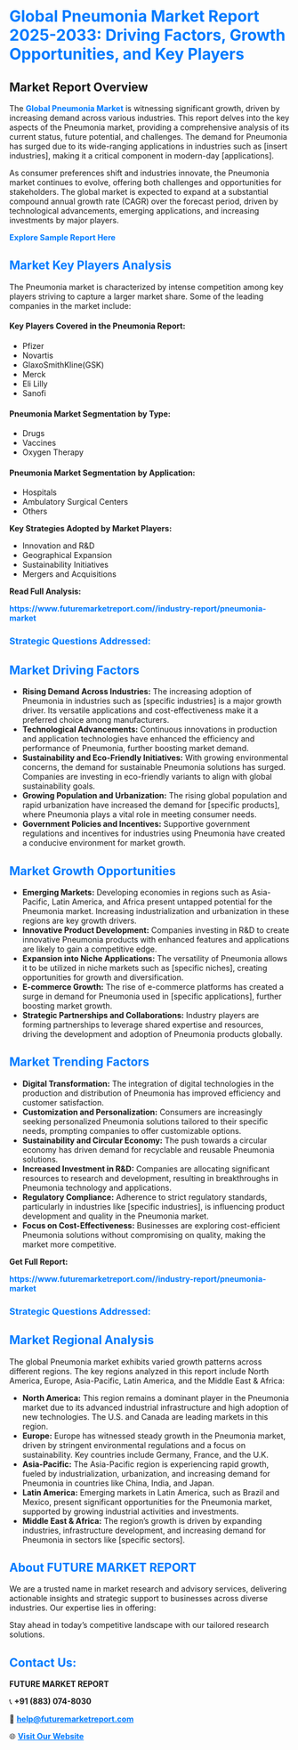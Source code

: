 <h1 style="color: #007BFF;">Global Pneumonia Market Report 2025-2033: Driving Factors, Growth Opportunities, and Key Players</h1>

<section id="overview">
<h2>Market Report Overview</h2>
<p>The <a href="https://www.futuremarketreport.com//industry-report/pneumonia-market" style="color: #007BFF; text-decoration: none;"><strong>Global Pneumonia Market</strong></a> is witnessing significant growth, driven by increasing demand across various industries. This report delves into the key aspects of the Pneumonia market, providing a comprehensive analysis of its current status, future potential, and challenges. The demand for Pneumonia has surged due to its wide-ranging applications in industries such as [insert industries], making it a critical component in modern-day [applications].</p>
<p>As consumer preferences shift and industries innovate, the Pneumonia market continues to evolve, offering both challenges and opportunities for stakeholders. The global market is expected to expand at a substantial compound annual growth rate (CAGR) over the forecast period, driven by technological advancements, emerging applications, and increasing investments by major players.</p>
</section>

<section id="overview">
<p><a href="https://www.futuremarketreport.com//request-sample/reportId=82816" style="color: #007BFF; text-decoration: none;"><strong>Explore Sample Report Here</strong></a></p>
</section>

<section id="key-players">
<h2 style="color: #007BFF;">Market Key Players Analysis</h2>
<p>The Pneumonia market is characterized by intense competition among key players striving to capture a larger market share. Some of the leading companies in the market include:</p>
<h4>Key Players Covered in the Pneumonia Report:</h4>
<ul><li>Pfizer</li><li>Novartis</li><li>GlaxoSmithKline(GSK)</li><li>Merck</li><li>Eli Lilly</li><li>Sanofi</li></ul>
<h4>Pneumonia Market Segmentation by Type:</h4>
<ul><li>Drugs</li><li>Vaccines</li><li>Oxygen Therapy</li></ul>

<h4>Pneumonia Market Segmentation by Application:</h4>
<ul><li>Hospitals</li><li>Ambulatory Surgical Centers</li><li>Others</li></ul>
<p><strong>Key Strategies Adopted by Market Players:</strong></p>
<ul>
<li>Innovation and R&D</li>
<li>Geographical Expansion</li>
<li>Sustainability Initiatives</li>
<li>Mergers and Acquisitions</li>
</ul>
</section>

<section>
<p><strong>Read Full Analysis: </strong></p><a href="https://www.futuremarketreport.com//industry-report/pneumonia-market" style="color: #007BFF; text-decoration: none;"><strong>https://www.futuremarketreport.com//industry-report/pneumonia-market</strong></a>
<h3 style="color: #007BFF;">Strategic Questions Addressed:</h3>
</section>

<section id="driving-factors">
<h2 style="color: #007BFF;">Market Driving Factors</h2>
<ul>
<li><strong>Rising Demand Across Industries:</strong> The increasing adoption of Pneumonia in industries such as [specific industries] is a major growth driver. Its versatile applications and cost-effectiveness make it a preferred choice among manufacturers.</li>
<li><strong>Technological Advancements:</strong> Continuous innovations in production and application technologies have enhanced the efficiency and performance of Pneumonia, further boosting market demand.</li>
<li><strong>Sustainability and Eco-Friendly Initiatives:</strong> With growing environmental concerns, the demand for sustainable Pneumonia solutions has surged. Companies are investing in eco-friendly variants to align with global sustainability goals.</li>
<li><strong>Growing Population and Urbanization:</strong> The rising global population and rapid urbanization have increased the demand for [specific products], where Pneumonia plays a vital role in meeting consumer needs.</li>
<li><strong>Government Policies and Incentives:</strong> Supportive government regulations and incentives for industries using Pneumonia have created a conducive environment for market growth.</li>
</ul>
</section>

<section id="growth-opportunities">
<h2 style="color: #007BFF;">Market Growth Opportunities</h2>
<ul>
<li><strong>Emerging Markets:</strong> Developing economies in regions such as Asia-Pacific, Latin America, and Africa present untapped potential for the Pneumonia market. Increasing industrialization and urbanization in these regions are key growth drivers.</li>
<li><strong>Innovative Product Development:</strong> Companies investing in R&D to create innovative Pneumonia products with enhanced features and applications are likely to gain a competitive edge.</li>
<li><strong>Expansion into Niche Applications:</strong> The versatility of Pneumonia allows it to be utilized in niche markets such as [specific niches], creating opportunities for growth and diversification.</li>
<li><strong>E-commerce Growth:</strong> The rise of e-commerce platforms has created a surge in demand for Pneumonia used in [specific applications], further boosting market growth.</li>
<li><strong>Strategic Partnerships and Collaborations:</strong> Industry players are forming partnerships to leverage shared expertise and resources, driving the development and adoption of Pneumonia products globally.</li>
</ul>
</section>

<section id="trending-factors">
<h2 style="color: #007BFF;">Market Trending Factors</h2>
<ul>
<li><strong>Digital Transformation:</strong> The integration of digital technologies in the production and distribution of Pneumonia has improved efficiency and customer satisfaction.</li>
<li><strong>Customization and Personalization:</strong> Consumers are increasingly seeking personalized Pneumonia solutions tailored to their specific needs, prompting companies to offer customizable options.</li>
<li><strong>Sustainability and Circular Economy:</strong> The push towards a circular economy has driven demand for recyclable and reusable Pneumonia solutions.</li>
<li><strong>Increased Investment in R&D:</strong> Companies are allocating significant resources to research and development, resulting in breakthroughs in Pneumonia technology and applications.</li>
<li><strong>Regulatory Compliance:</strong> Adherence to strict regulatory standards, particularly in industries like [specific industries], is influencing product development and quality in the Pneumonia market.</li>
<li><strong>Focus on Cost-Effectiveness:</strong> Businesses are exploring cost-efficient Pneumonia solutions without compromising on quality, making the market more competitive.</li>
</ul>
</section>

<section>
<p><strong>Get Full Report: </strong></p><a href="https://www.futuremarketreport.com//industry-report/pneumonia-market" style="color: #007BFF; text-decoration: none;"><strong>https://www.futuremarketreport.com//industry-report/pneumonia-market</strong></a>
<h3 style="color: #007BFF;">Strategic Questions Addressed:</h3>
</section>


<section id="regional-analysis">
<h2 style="color: #007BFF;">Market Regional Analysis</h2>
<p>The global Pneumonia market exhibits varied growth patterns across different regions. The key regions analyzed in this report include North America, Europe, Asia-Pacific, Latin America, and the Middle East & Africa:</p>
<ul>
<li><strong>North America:</strong> This region remains a dominant player in the Pneumonia market due to its advanced industrial infrastructure and high adoption of new technologies. The U.S. and Canada are leading markets in this region.</li>
<li><strong>Europe:</strong> Europe has witnessed steady growth in the Pneumonia market, driven by stringent environmental regulations and a focus on sustainability. Key countries include Germany, France, and the U.K.</li>
<li><strong>Asia-Pacific:</strong> The Asia-Pacific region is experiencing rapid growth, fueled by industrialization, urbanization, and increasing demand for Pneumonia in countries like China, India, and Japan.</li>
<li><strong>Latin America:</strong> Emerging markets in Latin America, such as Brazil and Mexico, present significant opportunities for the Pneumonia market, supported by growing industrial activities and investments.</li>
<li><strong>Middle East & Africa:</strong> The region’s growth is driven by expanding industries, infrastructure development, and increasing demand for Pneumonia in sectors like [specific sectors].</li>
</ul>
</section>

<footer>
<h2 style="color: #007BFF;">About FUTURE MARKET REPORT</h2>
<p>We are a trusted name in market research and advisory services, delivering actionable insights and strategic support to businesses across diverse industries. Our expertise lies in offering:</p>

<p>Stay ahead in today’s competitive landscape with our tailored research solutions.</p>

<h2 style="color: #007BFF;">Contact Us:</h2>
<p><strong>FUTURE MARKET REPORT</strong></p>
<p>📞 <strong>+91 (883) 074-8030</strong></p>
<p>📧 <strong><a href="mailto:help@futuremarketreport.com" style="color: #007BFF;">help@futuremarketreport.com</a></strong></p>
<p>🌐 <strong><a href="https://www.futuremarketreport.com/" style="color: #007BFF;">Visit Our Website</a></strong></p>
</footer>